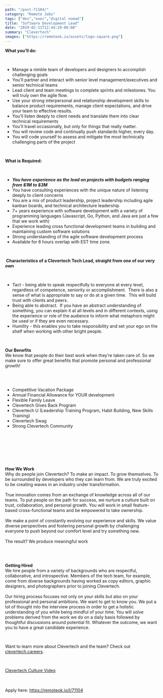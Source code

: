 ```yaml
---
path: "/post-71104/"
category: "Remote Jobs"
tags: ["dev","exec","digital nomad"]
title: "Software Development Lead"
date: "2019-02-11T12:44:29-08:00"
summary: "Clevertech"
images: ["https://remoteok.io/assets/logo-square.png"]
---
```


<p><strong>What you&rsquo;ll do:</strong></p><br /><ul><li>Manage a nimble team of developers and designers to accomplish challenging goals</li><li>You&rsquo;ll partner and interact with senior level management/executives and senior technical teams</li><li>Lead client and team meetings to complete sprints and milestones. You will truly own the agile flow.</li><li>Use your strong interpersonal and relationship development skills to balance product requirements, manage client expectations, and drive your team to effective results.</li><li>You&rsquo;ll listen deeply to client needs and translate them into clear technical requirements</li><li>You&rsquo;ll travel occasionally, but only for things that really matter.</li><li>You will review code and continually push standards higher, every day.</li><li>You will code yourself to assess and mitigate the most technically challenging parts of the project</li></ul><br /><p><strong>What is Required:</strong></p><br /><ul><li><strong><em>You have experience as the lead on projects with budgets ranging from $1M to $3M</em></strong></li><li>You have consulting experiences with the unique nature of listening deeply to client concerns</li><li>You are a mix of product leadership, project leadership including agile kanban boards, and technical architecture leadership</li><li>7+ years experience with software development with a variety of programming languages (Javascript, Go, Python, and Java are just a few that we work with)</li><li>Experience leading cross functional development teams in building and maintaining custom software solutions</li><li>Strong understanding of the agile software development process</li><li>Available for 6 hours overlap with EST time zone.</li></ul><br /><p><strong>&nbsp;Characteristics of a Clevertech Tech Lead, straight from one of our very own</strong></p><br /><ul><li>Tact - being able to speak respectfully to everyone at every level, regardless of competence, seniority or accomplishment.&nbsp; There is also a sense of what is appropriate to say or do at a given time.&nbsp; This will build trust with clients and peers.</li><li>Being able to abstract.&nbsp; If you have an abstract understanding of something, you can explain it at all levels and in different contexts, using the experience or role of the audience to inform what metaphors might be used or if they are even necessary.</li><li>Humility - this enables you to take responsibility and set your ego on the shelf when working with other bright people.</li></ul><br /><p><strong>Our Benefits</strong><br>We know that people do their best work when they&rsquo;re taken care of. So we make sure to offer great benefits that promote personal and professional growth!<br><br></p><br /><ul><li>Competitive Vacation Package</li><li>Annual Financial Allowance for YOUR development</li><li>Flexible Family Leave</li><li>Clevertech Gives Back Program</li><li>Clevertech U (Leadership Training Program, Habit Building, New Skills Training)</li><li>Clevertech Swag</li><li>Strong Clevertech Community</li></ul><br /><p><br><br></p><br /><p><strong>How We Work</strong><br>Why do people join Clevertech? To make an impact. To grow themselves. To be surrounded by developers who they can learn from. We are truly excited to be creating waves in an industry under transformation.<br><br>True innovation comes from an exchange of knowledge across all of our teams. To put people on the path for success, we nurture a culture built on trust, collaboration, and personal growth. You will work in small feature-based cross-functional teams and be empowered to take ownership.<br><br>We make a point of constantly evolving our experience and skills. We value diverse perspectives and fostering personal growth by challenging everyone to push beyond our comfort level and try something new.<br><br>The result? We produce meaningful work</p><br /><p><br><strong>Getting Hired</strong><br>We hire people from a variety of backgrounds who are respectful, collaborative, and introspective. Members of the tech team, for example, come from diverse backgrounds having worked as copy editors, graphic designers, and photographers prior to joining Clevertech.<br><br>Our hiring process focuses not only on your skills but also on your professional and personal ambitions. We want to get to know you. We put a lot of thought into the interview process in order to get a holistic understanding of you while being mindful of your time. You will solve problems derived from the work we do on a daily basis followed by thoughtful discussions around potential fit. Whatever the outcome, we want you to have a great candidate experience.</p><br /><p>Want to learn more about Clevertech and the team? Check out<a href="http://clevertech.careers/" rel="nofollow"> clevertech.careers</a>.</p><br /><p><a href="https://youtu.be/z5daft3oGjM" rel="nofollow">Clevertech Culture Video</a></p>

<br/>
<br/>
Apply here: <A HREF="https://remoteok.io/l/71104">https://remoteok.io/l/71104</A>
